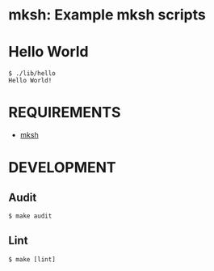 # mksh: Example mksh scripts

# Hello World

```console
$ ./lib/hello
Hello World!
```

# REQUIREMENTS

* [mksh](https://www.mirbsd.org/mksh.htm)

# DEVELOPMENT

## Audit

```console
$ make audit
```

## Lint

```console
$ make [lint]
```
